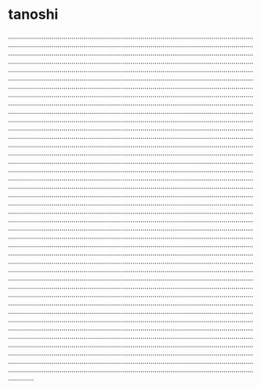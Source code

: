 # tanoshi

.........................................................................................................................................................................................................................................................................................................................................................................................................................................................................................................................................................................................................................................................................................................................................................................................................................................................................................................................................................................................................................................................................................................................................................................................................................................................................................................................................................................................................................................................................................................................................................................................................................................................................................................................................................................................................................................................................................................................................................................................................................................................................................................................................................................................................................................................................................................................................................................................................................................................................................................................................................................................................................................................................................................................................................................................................................................................................................................................................................................................................................................................................................................................................................................................................................................................................................................................................................................................................................................................................................................................................................................................................................................................................................................................................................................................................................................................................................................................................................................................................................................................................................................................................................................................................................................................................................................................................................................................................................................................................................................................................................................................................................................................................................................................................................................................................................................................................................................................................................................................................................................................................................................................................................................................................................................................................................................